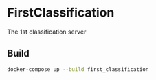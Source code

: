 # FirstClassification
The 1st classification server

## Build

```bash
docker-compose up --build first_classification
```